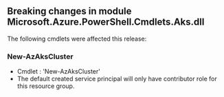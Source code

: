 ## Breaking changes in module Microsoft.Azure.PowerShell.Cmdlets.Aks.dll

 The following cmdlets were affected this release:




### **New-AzAksCluster**
 - Cmdlet : 'New-AzAksCluster'
 - The default created service principal will only have contributor role for this resource group.